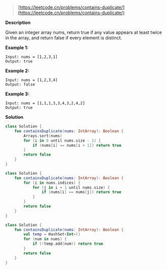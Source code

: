 > [https://leetcode.cn/problems/contains-duplicate/](https://leetcode.cn/problems/contains-duplicate/)

**Description**

Given an integer array nums, return true if any value appears at least twice in the array, and return false if every element is distinct.

**Example 1:**
```text
Input: nums = [1,2,3,1]
Output: true
```
**Example 2:**
```text
Input: nums = [1,2,3,4]
Output: false
```
**Example 3:**
```text
Input: nums = [1,1,1,3,3,4,3,2,4,2]
Output: true
```

**Solution**
```kotlin
class Solution {
    fun containsDuplicate(nums: IntArray): Boolean {
        Arrays.sort(nums)
        for (i in 0 until nums.size - 1) {
            if (nums[i] == nums[i + 1]) return true
        }
        return false
    }
}
```
```kotlin
class Solution {
    fun containsDuplicate(nums: IntArray): Boolean {
        for (i in nums.indices) {
            for (j in i + 1 until nums.size) {
                if (nums[i] == nums[j]) return true
            }
        }
        return false
    }
}
```
```kotlin
class Solution {
    fun containsDuplicate(nums: IntArray): Boolean {
        val temp = HashSet<Int>()
        for (num in nums) {
            if (!temp.add(num)) return true
        }
        return false
    }
}
```